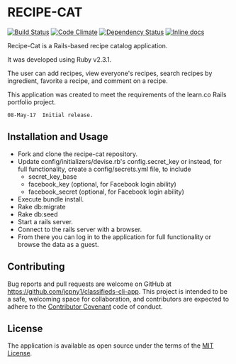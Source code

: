 # RECIPE-CAT

[![Build Status](https://api.travis-ci.org/jcpny1/recipe-cat.svg?branch=master)](http://travis-ci.org/jcpny1/recipe-cat)
[![Code Climate](https://codeclimate.com/github/jcpny1/recipe-cat.svg)](https://codeclimate.com/github/jcpny1/recipe-cat)
[![Dependency Status](https://gemnasium.com/jcpny1/recipe-cat.svg)](https://gemnasium.com/jcpny1/recipe-cat)
[![Inline docs](http://inch-ci.org/github/jcpny1/recipe-cat.svg)](http://inch-ci.org/github/jcpny1/recipe-cat)

Recipe-Cat is a Rails-based recipe catalog application.

It was developed using Ruby v2.3.1.

The user can add recipes, view everyone's recipes, search recipes by ingredient, favorite a recipe, and comment on a recipe.

This application was created to meet the requirements of the learn.co Rails portfolio project.

```
08-May-17  Initial release.  
```

## Installation and Usage

* Fork and clone the recipe-cat repository.
* Update config/initializers/devise.rb's config.secret_key or instead, for full functionality, create a config/secrets.yml file, to include
  - secret_key_base
  - facebook_key  (optional, for Facebook login ability)
  - facebook_secret (optional, for Facebook login ability)
* Execute bundle install.
* Rake db:migrate
* Rake db:seed
* Start a rails server.
* Connect to the rails server with a browser.
* From there you can log in to the application for full functionality or browse the data as a guest.

## Contributing

Bug reports and pull requests are welcome on GitHub at https://github.com/jcpny1/classifieds-cli-app. This project is intended to be a safe, welcoming space for collaboration, and contributors are expected to adhere to the [Contributor Covenant](http://contributor-covenant.org) code of conduct.

## License

The application is available as open source under the terms of the [MIT License](http://opensource.org/licenses/MIT).
